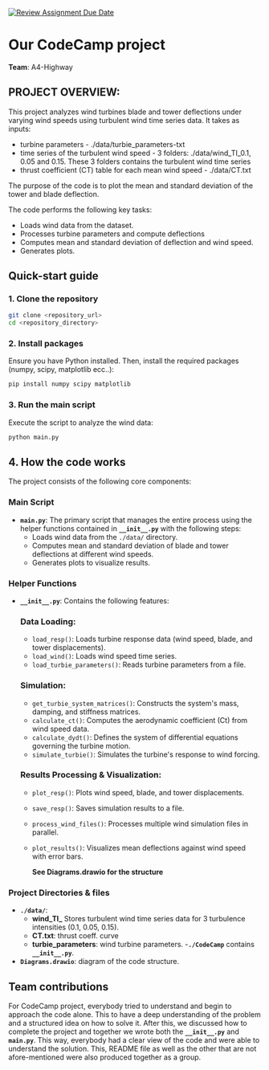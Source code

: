 [![Review Assignment Due Date](https://classroom.github.com/assets/deadline-readme-button-22041afd0340ce965d47ae6ef1cefeee28c7c493a6346c4f15d667ab976d596c.svg)](https://classroom.github.com/a/NbRStOuB)
# Our CodeCamp project

**Team**: A4-Highway  

## PROJECT OVERVIEW:
This project analyzes wind turbines blade and tower deflections under varying wind speeds using turbulent wind time series data. It takes as inputs:
 - turbine parameters - ./data/turbie_parameters-txt
 - time series of the turbulent wind speed - 3 folders: ./data/wind_TI_0.1, 0.05 and 0.15. These 3 folders contains the turbulent wind time series
 - thrust coefficient (CT) table for each mean wind speed - ./data/CT.txt

The purpose of the code is to plot the mean and standard deviation of the tower and blade deflection.


The code performs the following key tasks:
- Loads wind data from the dataset.
- Processes turbine parameters and compute deflections
- Computes mean and standard deviation of deflection and wind speed.
- Generates plots.


## Quick-start guide

### 1. Clone the repository
```sh
git clone <repository_url>
cd <repository_directory>
```

### 2. Install packages
Ensure you have Python installed. Then, install the required packages (numpy, scipy, matplotlib ecc..):

```sh
pip install numpy scipy matplotlib
```


### 3. Run the main script
Execute the script to analyze the wind data:
```sh
python main.py
```

## 4. How the code works

The project consists of the following core components:

### **Main Script**
- **`main.py`**: The primary script that manages the entire process using the helper functions contained in **`__init__.py`** with the following steps:
  - Loads wind data from the `./data/` directory.
  - Computes mean and standard deviation of blade and tower deflections at different wind speeds.
  - Generates plots to visualize results.

### **Helper Functions**
- **`__init__.py`**: Contains the following features:

  ### Data Loading:
  - `load_resp()`: Loads turbine response data (wind speed, blade, and tower displacements).
  - `load_wind()`: Loads wind speed time series.
  - `load_turbie_parameters()`: Reads turbine parameters from a file.

  ### Simulation:
  - `get_turbie_system_matrices()`: Constructs the system's mass, damping, and stiffness matrices.
  - `calculate_ct()`: Computes the aerodynamic coefficient (Ct) from wind speed data.
  - `calculate_dydt()`: Defines the system of differential equations governing the turbine motion.
  - `simulate_turbie()`: Simulates the turbine's response to wind forcing.

  ### Results Processing & Visualization:
  - `plot_resp()`: Plots wind speed, blade, and tower displacements.
  - `save_resp()`: Saves simulation results to a file.
  - `process_wind_files()`: Processes multiple wind simulation files in parallel.
  - `plot_results()`: Visualizes mean deflections against wind speed with error bars.

    **See Diagrams.drawio for the structure**

### **Project Directories & files**
- **`./data/`**: 
    - **wind_TI_** Stores turbulent wind time series data for 3 turbulence intensities (0.1, 0.05, 0.15).
    - **CT.txt**:  thrust coeff. curve
    - **turbie_parameters**: wind turbine parameters. 
-**`./CodeCamp`** contains **`__init__.py`**.
- **`Diagrams.drawio`**: diagram of the code structure.


## Team contributions
For CodeCamp project, everybody tried to understand and begin to approach the code alone. This to have a deep understanding of the problem and a structured idea on how to solve it. 
After this, we discussed how to complete the project and together we wrote both the **`__init__.py`** and **`main.py`**. This way, everybody had a clear view of the 
code and were able to understand the solution.
This, README file as well as the other that are not afore-mentioned were also produced together as a group.